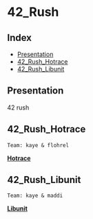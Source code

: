 # 42_Rush

## Index

* [Presentation](#Presentation)
* [42_Rush_Hotrace](#42_Rush_Hotrace)
* [42_Rush_Libunit](#42_Rush_Libunit)

## Presentation

42 rush

## 42_Rush_Hotrace

	Team: kaye & flohrel

[__Hotrace__](./Hotrace)  

## 42_Rush_Libunit

	Team: kaye & maddi

[__Libunit__](./Libunit)  

